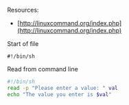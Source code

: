 Resources:
* [http://linuxcommand.org/index.php](http://linuxcommand.org/index.php)

Start of file
```
#!/bin/sh
```

Read from command line
```bash
#!/bin/sh
read -p "Please enter a value: " val
echo "The value you enter is $val"
```


